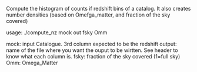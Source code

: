 Compute the histogram of counts if redshift bins of a catalog. It also creates number densities (based on Omefga_matter, and fraction of the sky covered)

usage: ./compute_nz mock out fsky Omm


 mock: input Catalogue. 3rd column expected to be the redshift
 output: name of the file where you want the ouput to be wirtten. See header to know what each column is. 
 fsky: fraction of the sky covered (1=full sky)
 Omm: Omega_Matter

  

